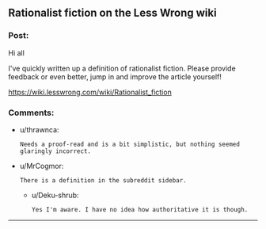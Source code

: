 ## Rationalist fiction on the Less Wrong wiki

### Post:

Hi all

I've quickly written up a definition of rationalist fiction. Please provide feedback or even better, jump in and improve the article yourself!

https://wiki.lesswrong.com/wiki/Rationalist_fiction

### Comments:

- u/thrawnca:
  ```
  Needs a proof-read and is a bit simplistic, but nothing seemed glaringly incorrect.
  ```

- u/MrCogmor:
  ```
  There is a definition in the subreddit sidebar.
  ```

  - u/Deku-shrub:
    ```
    Yes I'm aware. I have no idea how authoritative it is though.
    ```

---

